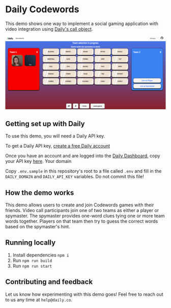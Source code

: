 # Daily Codewords

This demo shows one way to implement a social gaming application with video integration using [Daily's call object](https://docs.daily.co/guides/products/call-object).

![Daily Codewords game board](./screenshot.png)

## Getting set up with Daily

To use this demo, you will need a Daily API key.

To get a Daily API key, [create a free Daily account](https://dashboard.daily.co/signup)

Once you have an account and are logged into the [Daily Dashboard](https://dashboard.daily.co/), copy your API key [here](https://dashboard.daily.co/developers). Your domain

Copy `.env.sample` in this repository's root to a file called `.env` and fill in the `DAILY_DOMAIN` and `DAILY_API_KEY` variables. Do not commit this file!

## How the demo works

This demo allows users to create and join Codewords games with their friends. Video call participants join one of two teams as either a player or spymaster. The spymaster provides one-word clues tying one or more team words together. Players on that team then try to guess the correct words based on the spymaster's hint.

## Running locally

1. Install dependencies `npm i`
2. Run `npm run build`
3. Run `npm run start`

## Contributing and feedback

Let us know how experimenting with this demo goes! Feel free to reach out to us any time at `help@daily.co`.
